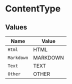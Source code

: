 # ContentType


## Values

| Name       | Value      |
| ---------- | ---------- |
| `Html`     | HTML       |
| `Markdown` | MARKDOWN   |
| `Text`     | TEXT       |
| `Other`    | OTHER      |